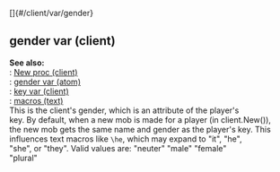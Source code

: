 []{#/client/var/gender}    
## gender var (client)    
**See also:**    
:   [New proc (client)](ref/client/proc/New)    
:   [gender var (atom)](ref/atom/var/gender)    
:   [key var (client)](ref/client/var/key)    
:   [macros (text)](ref/DM/text/macros)    
This is the client\'s gender, which is an attribute of the player\'s    
key. By default, when a new mob is made for a player (in client.New()),    
the new mob gets the same name and gender as the player\'s key. This    
influences text macros like `\he`, which may expand to \"it\", \"he\",    
\"she\", or \"they\". Valid values are: \"neuter\" \"male\" \"female\"    
\"plural\"  